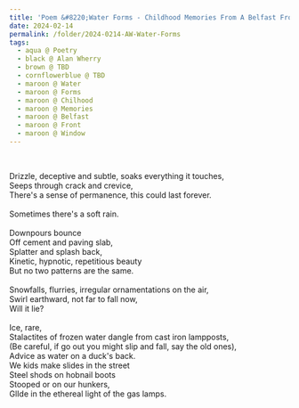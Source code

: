 ```yaml
---
title: 'Poem &#8220;Water Forms - Childhood Memories From A Belfast Front Window&#8221; by Alan Wherry'
date: 2024-02-14
permalink: /folder/2024-0214-AW-Water-Forms
tags:
  - aqua @ Poetry
  - black @ Alan Wherry
  - brown @ TBD
  - cornflowerblue @ TBD
  - maroon @ Water
  - maroon @ Forms
  - maroon @ Chilhood
  - maroon @ Memories
  - maroon @ Belfast
  - maroon @ Front
  - maroon @ Window
---
```


<br>

<p>
Drizzle, deceptive and subtle, soaks everything it touches,<br>
Seeps through crack and crevice,<br>
There's a sense of permanence, this could last forever.<br>
<br>
Sometimes there's a soft rain.<br>
<br>
Downpours bounce<br>
Off cement and paving slab,<br>
Splatter and splash back,<br>
Kinetic, hypnotic, repetitious beauty<br>
But no two patterns are the same.<br>
<br>
Snowfalls, flurries, irregular ornamentations on the air,<br>
Swirl earthward, not far to fall now,<br>
Will it lie?<br>
<br>
Ice, rare,<br>
Stalactites of frozen water dangle from cast iron lampposts,<br>
(Be careful, if go out you might slip and fall, say the old ones),<br>
Advice as water on a duck's back.<br>
We kids make slides in the street<br>
Steel shods on hobnail boots<br>
Stooped or on our hunkers,<br>
GlIde in the ethereal light of the gas lamps.<br>
</p>